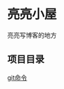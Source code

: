 # 亮亮小屋
亮亮写博客的地方

## 项目目录
[git命令       ](https://github.com/ijzn/blog/blob/master/git/git%E5%91%BD%E4%BB%A4%E5%A4%A7%E5%85%A8.md)